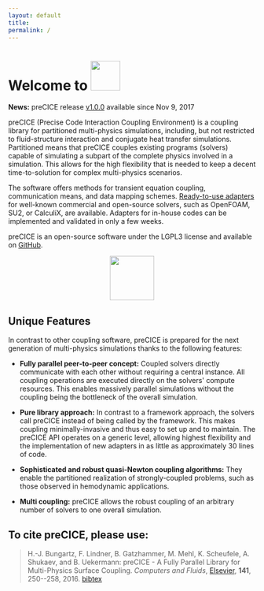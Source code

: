 ```yaml
---
layout: default
title:
permalink: /
---
```



# Welcome to <img src="http://www.precice.org/assets/precice.png" height="60px">

**News:** preCICE release [v1.0.0](https://github.com/precice/precice/releases/tag/v1.0.0) available since Nov 9, 2017

preCICE (Precise Code Interaction Coupling Environment) is a coupling library for partitioned multi-physics simulations, including, but not restricted to fluid-structure interaction and conjugate heat transfer simulations. Partitioned means that preCICE couples existing programs (solvers) capable of simulating a subpart of the complete physics involved in a simulation. This allows for the high flexibility that is needed to keep a decent time-to-solution for complex multi-physics scenarios. 

The software offers methods for transient equation coupling, communication means, and data mapping schemes. [Ready-to-use adapters](http://www.precice.org/codes) for well-known commercial and open-source solvers, such as OpenFOAM, SU2, or CalculiX, are available. Adapters for in-house codes can be implemented and validated in only a few weeks.

preCICE is an open-source software under the LGPL3 license and available on [GitHub](https://github.com/precice/precice). 

<p align="center">
<img src="http://www.precice.org/assets/plugandplay.png" height="90px">
</p>

## Unique Features 

In contrast to other coupling software, preCICE is prepared for the next generation of multi-physics simulations thanks to the following features:

+ **Fully parallel peer-to-peer concept:** Coupled solvers directly communicate with each other without requiring a central instance. All coupling operations are executed directly on the solvers' compute resources. This enables massively parallel simulations without the coupling being the bottleneck of the overall simulation. 

+ **Pure library approach:** In contrast to a framework approach, the solvers call preCICE instead of being called by the framework. This makes coupling minimally-invasive and thus easy to set up and to maintain. The preCICE API operates on a generic level, allowing highest flexibility and the implementation of new adapters in as little as approximately 30 lines of code. 

+ **Sophisticated and robust quasi-Newton coupling algorithms:** They enable the partitioned realization of strongly-coupled problems, such as those  observed in hemodynamic applications.

+ **Multi coupling:** preCICE allows the robust coupling of an arbitrary number of solvers to one overall simulation.

## To cite preCICE, please use:  
> H.-J. Bungartz, F. Lindner, B. Gatzhammer, M. Mehl, K. Scheufele, A. Shukaev, and B. Uekermann: preCICE - A Fully Parallel Library for Multi-Physics Surface Coupling. *Computers and Fluids*, [Elsevier](http://www.sciencedirect.com/science/article/pii/S0045793016300974), **141**, 250--258, 2016. [bibtex](https://www5.in.tum.de/cgi-bin/publikationen/bibtex.py?pubid=2434)
